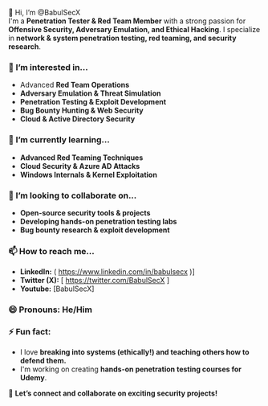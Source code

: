  👋 Hi, I’m @BabulSecX  
I'm a **Penetration Tester & Red Team Member** with a strong passion for **Offensive Security, Adversary Emulation, and Ethical Hacking**. I specialize in **network & system penetration testing, red teaming, and security research**.  

### 👀 I’m interested in...  
- Advanced **Red Team Operations**  
- **Adversary Emulation & Threat Simulation**  
- **Penetration Testing & Exploit Development**  
- **Bug Bounty Hunting & Web Security**  
- **Cloud & Active Directory Security**  

### 🌱 I’m currently learning...  
- **Advanced Red Teaming Techniques**  
- **Cloud Security & Azure AD Attacks**  
- **Windows Internals & Kernel Exploitation**  

### 💞️ I’m looking to collaborate on...  
- **Open-source security tools & projects**  
- **Developing hands-on penetration testing labs**  
- **Bug bounty research & exploit development**  

### 📫 How to reach me...  
- **LinkedIn:** ( https://www.linkedin.com/in/babulsecx )]  
- **Twitter (X):** [ https://twitter.com/BabulSecX ]  
- **Youtube:** [BabulSecX]  


### 😄 Pronouns: He/Him  

### ⚡ Fun fact:  
- I love **breaking into systems (ethically!) and teaching others how to defend them.**  
- I'm working on creating **hands-on penetration testing courses for Udemy**.  

🚀 **Let’s connect and collaborate on exciting security projects!**
